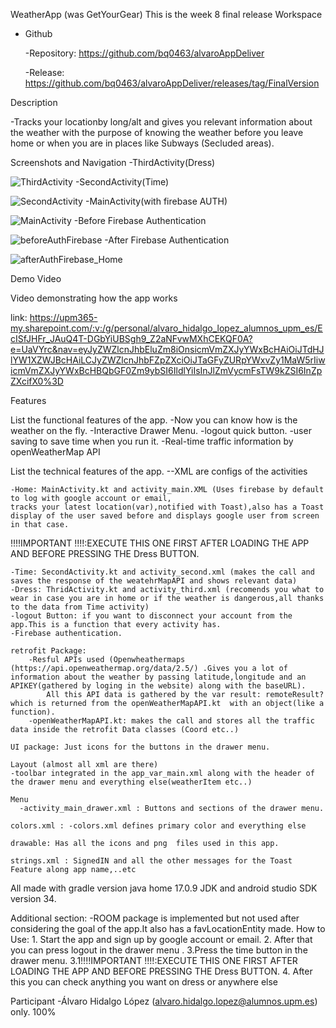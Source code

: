 WeatherApp (was GetYourGear)
This is the week 8 final release
Workspace
- Github
  
    -Repository: https://github.com/bq0463/alvaroAppDeliver
  
    -Release: https://github.com/bq0463/alvaroAppDeliver/releases/tag/FinalVersion

Description

 -Tracks your locationby long/alt and gives you relevant information about the weather with the purpose of knowing the weather before you leave home or when you are in places like Subways (Secluded areas).
 
Screenshots and Navigation 
-ThirdActivity(Dress)

![ThirdActivity](https://github.com/bq0463/alvaroAppDeliver/assets/158185157/2200108e-93a5-4082-abba-97fdd00d725c)
-SecondActivity(Time)

![SecondActivity](https://github.com/bq0463/alvaroAppDeliver/assets/158185157/f02e0dd2-ba40-4c8f-ab86-592fb6562f7b)
-MainActivity(with firebase AUTH)

![MainActivity](https://github.com/bq0463/alvaroAppDeliver/assets/158185157/3bcf0358-92f8-4afb-92d5-fd1d5ed6d195)
-Before Firebase Authentication

![beforeAuthFirebase](https://github.com/bq0463/alvaroAppDeliver/assets/158185157/93c993d7-4577-4e97-82d3-44223b61509b)
-After Firebase Authentication

![afterAuthFirebase_Home](https://github.com/bq0463/alvaroAppDeliver/assets/158185157/b6215d02-6bb5-4e55-974c-6ed34111c1ca)

Demo Video

Video demonstrating how the app works

link: https://upm365-my.sharepoint.com/:v:/g/personal/alvaro_hidalgo_lopez_alumnos_upm_es/EcISfJHFr_JAuQ4T-DGbYiUBSgh9_Z2aNFvwMXhCEKQF0A?e=UaVYrc&nav=eyJyZWZlcnJhbEluZm8iOnsicmVmZXJyYWxBcHAiOiJTdHJlYW1XZWJBcHAiLCJyZWZlcnJhbFZpZXciOiJTaGFyZURpYWxvZy1MaW5rIiwicmVmZXJyYWxBcHBQbGF0Zm9ybSI6IldlYiIsInJlZmVycmFsTW9kZSI6InZpZXcifX0%3D

Features

List the functional features of the app.
    -Now you can know how is the weather on the fly.
    -Interactive Drawer Menu.
    -logout quick button.
    -user saving to save time when you run it.
    -Real-time traffic information by openWeatherMap API

List the technical features of the app.
      --XML are configs of the activities
      
    -Home: MainActivity.kt and activity_main.XML (Uses firebase by default to log with google account or email,
    tracks your latest location(var),notified with Toast),also has a Toast display of the user saved before and displays google user from screen in that case. 
   
!!!!IMPORTANT !!!!:EXECUTE THIS ONE FIRST AFTER LOADING THE APP AND BEFORE PRESSING THE Dress BUTTON.

    -Time: SecondActivity.kt and activity_second.xml (makes the call and saves the response of the weatehrMapAPI and shows relevant data)
    -Dress: ThridActivity.kt and activity_third.xml (recomends you what to wear in case you are in home or if the weather is dangerous,all thanks to the data from Time activity)
    -logout Button: if you want to disconnect your account from the app.This is a function that every activity has.
    -Firebase authentication.
    
    retrofit Package:
        -Resful APIs used (Openwheathermaps (https://api.openweathermap.org/data/2.5/) .Gives you a lot of information about the weather by passing latitude,longitude and an APIKEY(gathered by loging in the website) along with the baseURL).
            All this API data is gathered by the var result: remoteResult? which is returned from the openWeatherMapAPI.kt  with an object(like a function).
        -openWeatherMapAPI.kt: makes the call and stores all the traffic data inside the retrofit Data classes (Coord etc..)
    
    UI package: Just icons for the buttons in the drawer menu.
    
    Layout (almost all xml are there)
    -toolbar integrated in the app_var_main.xml along with the header of the drawer menu and everything else(weatherItem etc..)
    
    Menu
      -activity_main_drawer.xml : Buttons and sections of the drawer menu.
      
    colors.xml : -colors.xml defines primary color and everything else
    
    drawable: Has all the icons and png  files used in this app.

    strings.xml : SignedIN and all the other messages for the Toast Feature along app name,..etc


  All made with gradle version java home 17.0.9 JDK  and android studio SDK version 34.

Additional section:
    -ROOM package is implemented but not used after considering the goal of the app.It also has a favLocationEntity made.
How to Use:
    1. Start the app and sign up by google account or email.
    2. After that you can press logout in the drawer menu .
    3.Press the time button in the drawer menu.
    3.1!!!!IMPORTANT !!!!:EXECUTE THIS ONE FIRST AFTER LOADING THE APP AND BEFORE PRESSING THE Dress BUTTON.
    4. After this you can check anything you want on dress or anywhere else

Participant
    -Álvaro Hidalgo López (alvaro.hidalgo.lopez@alumnos.upm.es) only.
    100%


     
    
